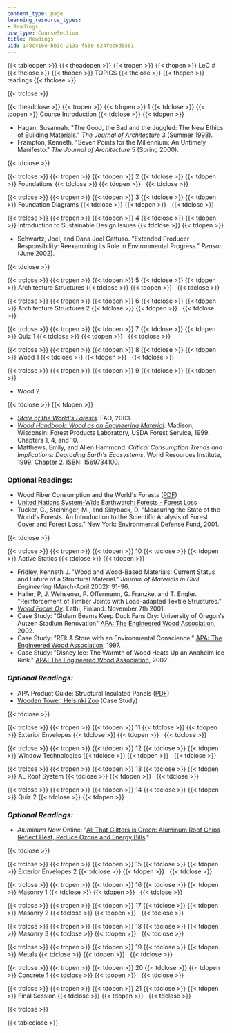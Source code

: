 ```yaml
---
content_type: page
learning_resource_types:
- Readings
ocw_type: CourseSection
title: Readings
uid: 148c416e-bb3c-213a-f550-624fec6d5561
---
```


{{< tableopen >}}
{{< theadopen >}}
{{< tropen >}}
{{< thopen >}}
LeC #
{{< thclose >}}
{{< thopen >}}
TOPICS
{{< thclose >}}
{{< thopen >}}
readings
{{< thclose >}}

{{< trclose >}}

{{< theadclose >}}
{{< tropen >}}
{{< tdopen >}}
1
{{< tdclose >}}
{{< tdopen >}}
Course Introduction
{{< tdclose >}}
{{< tdopen >}}


*   Hagan, Susannah. "The Good, the Bad and the Juggled: The New Ethics of Building Materials." _The Journal of Architecture_ 3 (Summer 1998).
*   Frampton, Kenneth. "Seven Points for the Millennium: An Untimely Manifesto." _The Journal of Architecture_ 5 (Spring 2000).


{{< tdclose >}}

{{< trclose >}}
{{< tropen >}}
{{< tdopen >}}
2
{{< tdclose >}}
{{< tdopen >}}
Foundations
{{< tdclose >}}
{{< tdopen >}}
 
{{< tdclose >}}

{{< trclose >}}
{{< tropen >}}
{{< tdopen >}}
3
{{< tdclose >}}
{{< tdopen >}}
Foundation Diagrams
{{< tdclose >}}
{{< tdopen >}}
 
{{< tdclose >}}

{{< trclose >}}
{{< tropen >}}
{{< tdopen >}}
4
{{< tdclose >}}
{{< tdopen >}}
Introduction to Sustainable Design Issues
{{< tdclose >}}
{{< tdopen >}}


*   Schwartz, Joel, and Dana Joel Gattuso. "Extended Producer Responsibility: Reexamining its Role in Environmental Progress." _Reason_ (June 2002).


{{< tdclose >}}

{{< trclose >}}
{{< tropen >}}
{{< tdopen >}}
5
{{< tdclose >}}
{{< tdopen >}}
Architecture Structures
{{< tdclose >}}
{{< tdopen >}}
 
{{< tdclose >}}

{{< trclose >}}
{{< tropen >}}
{{< tdopen >}}
6
{{< tdclose >}}
{{< tdopen >}}
Architecture Structures 2
{{< tdclose >}}
{{< tdopen >}}
 
{{< tdclose >}}

{{< trclose >}}
{{< tropen >}}
{{< tdopen >}}
7
{{< tdclose >}}
{{< tdopen >}}
Quiz 1
{{< tdclose >}}
{{< tdopen >}}
 
{{< tdclose >}}

{{< trclose >}}
{{< tropen >}}
{{< tdopen >}}
8
{{< tdclose >}}
{{< tdopen >}}
Wood 1
{{< tdclose >}}
{{< tdopen >}}
 
{{< tdclose >}}

{{< trclose >}}
{{< tropen >}}
{{< tdopen >}}
9
{{< tdclose >}}
{{< tdopen >}}


*   Wood 2


{{< tdclose >}}
{{< tdopen >}}


*   [_State of the World's Forests_](http://www.fao.org/docrep/meeting/007/y9203e/y9203e06.htm#TopOfPage). FAO, 2003.
*   [_Wood Handbook: Wood as an Engineering Material_](http://www.fpl.fs.fed.us/documnts/fplgtr/fplgtr113/fplgtr113.htm). Madison, Wisconsin: Forest Products Laboratory, USDA Forest Service, 1999. Chapters 1, 4, and 10.
*   Matthews, Emily, and Allen Hammond. _Critical Consumption Trends and Implications: Degrading Earth's Ecosystems_. World Resources Institute, 1999. Chapter 2. ISBN: 1569734100.

### Optional Readings:

*   Wood Fiber Consumption and the World's Forests ([PDF](http://kswild.org/use/critcons_fiber.pdf/))
*   [United Nations System-Wide Earthwatch: Forests - Forest Loss](http://yabaha.net/dahl/earthw/em11.htm)
*   Tucker, C., Steininger, M., and Slayback, D. "Measuring the State of the World's Forests. An Introduction to the Scientific Analysis of Forest Cover and Forest Loss." New York: Environmental Defense Fund, 2001.


{{< tdclose >}}

{{< trclose >}}
{{< tropen >}}
{{< tdopen >}}
10
{{< tdclose >}}
{{< tdopen >}}
Active Statics
{{< tdclose >}}
{{< tdopen >}}


*   Fridley, Kenneth J. "Wood and Wood-Based Materials: Current Status and Future of a Structural Material." _Journal of Materials in Civil Engineering_ (March-April 2002): 91-96.
*   Haller, P, J. Wehsener, P. Offermann, G. Franzke, and T. Engler. "Reinforcement of Timber Joints with Load-adapted Textile Structures." 
*   [_Wood Focus Oy_](http://www.kauppalehti.fi/yritykset/yritys/wood+focus+oy/16383704). Lathi, Finland: November 7th 2001.
*   Case Study: "Glulam Beams Keep Duck Fans Dry: University of Oregon's Autzen Stadium Renovation" [APA: The Engineered Wood Association](https://www.apawood.org/), 2002.
*   Case Study: "REI: A Store with an Environmental Conscience." [APA: The Engineered Wood Association](https://www.apawood.org/), 1997.
*   Case Study: "Disney Ice: The Warmth of Wood Heats Up an Anaheim Ice Rink." [APA: The Engineered Wood Association](https://www.apawood.org/), 2002.

### _Optional Readings:_

*   APA Product Guide: Structural Insulated Panels ([PDF](https://www.sips.org/technical-information/apa-structural-insulated-panels-product-guide-pdf))
*   [Wooden Tower, Helsinki Zoo](http://www.lusas.com/case/civil/wooden_tower.html) (Case Study)


{{< tdclose >}}

{{< trclose >}}
{{< tropen >}}
{{< tdopen >}}
11
{{< tdclose >}}
{{< tdopen >}}
Exterior Envelopes
{{< tdclose >}}
{{< tdopen >}}
 
{{< tdclose >}}

{{< trclose >}}
{{< tropen >}}
{{< tdopen >}}
12
{{< tdclose >}}
{{< tdopen >}}
Window Technologies
{{< tdclose >}}
{{< tdopen >}}
 
{{< tdclose >}}

{{< trclose >}}
{{< tropen >}}
{{< tdopen >}}
13
{{< tdclose >}}
{{< tdopen >}}
AL Roof System
{{< tdclose >}}
{{< tdopen >}}
 
{{< tdclose >}}

{{< trclose >}}
{{< tropen >}}
{{< tdopen >}}
14
{{< tdclose >}}
{{< tdopen >}}
Quiz 2
{{< tdclose >}}
{{< tdopen >}}


### _Optional Readings:_

*   _Aluminum Now_ Online: "[All That Glitters is Green: Aluminum Roof Chips Reflect Heat, Reduce Ozone and Energy Bills](http://www.transmet.com/wp-content/uploads/2014/09/aluminum-now-article-roofing-chips.pdf)."


{{< tdclose >}}

{{< trclose >}}
{{< tropen >}}
{{< tdopen >}}
15
{{< tdclose >}}
{{< tdopen >}}
Exterior Envelopes 2
{{< tdclose >}}
{{< tdopen >}}
 
{{< tdclose >}}

{{< trclose >}}
{{< tropen >}}
{{< tdopen >}}
16
{{< tdclose >}}
{{< tdopen >}}
Masonry 1
{{< tdclose >}}
{{< tdopen >}}
 
{{< tdclose >}}

{{< trclose >}}
{{< tropen >}}
{{< tdopen >}}
17
{{< tdclose >}}
{{< tdopen >}}
Masonry 2
{{< tdclose >}}
{{< tdopen >}}
 
{{< tdclose >}}

{{< trclose >}}
{{< tropen >}}
{{< tdopen >}}
18
{{< tdclose >}}
{{< tdopen >}}
Masonry 3
{{< tdclose >}}
{{< tdopen >}}
 
{{< tdclose >}}

{{< trclose >}}
{{< tropen >}}
{{< tdopen >}}
19
{{< tdclose >}}
{{< tdopen >}}
Metals
{{< tdclose >}}
{{< tdopen >}}
 
{{< tdclose >}}

{{< trclose >}}
{{< tropen >}}
{{< tdopen >}}
20
{{< tdclose >}}
{{< tdopen >}}
Concrete 1
{{< tdclose >}}
{{< tdopen >}}
 
{{< tdclose >}}

{{< trclose >}}
{{< tropen >}}
{{< tdopen >}}
21
{{< tdclose >}}
{{< tdopen >}}
Final Session
{{< tdclose >}}
{{< tdopen >}}
 
{{< tdclose >}}

{{< trclose >}}

{{< tableclose >}}